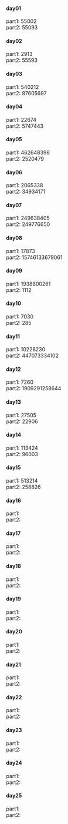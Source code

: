 #### day01
part1: 55002    
part2: 55093    
#### day02
part1: 2913    
part2: 55593    
#### day03
part1: 540212    
part2: 87605697    
#### day04
part1: 22674    
part2: 5747443    
#### day05
part1: 462648396       
part2: 2520479    
#### day06
part1: 2065338    
part2: 34934171    
#### day07
part1: 249638405    
part2: 249776650     
#### day08
part1: 17873    
part2: 15746133679061    
#### day09
part1: 1938800261     
part2: 1112         
#### day10
part1: 7030          
part2: 285     
#### day11
part1: 10228230      
part2: 447073334102          
#### day12
part1: 7260     
part2: 1909291258644     
#### day13
part1: 27505         
part2: 22906     
#### day14
part1: 113424      
part2: 96003         
#### day15
part1: 513214     
part2: 258826    
#### day16
part1:      
part2:     
#### day17
part1:      
part2:     
#### day18
part1:      
part2:     
#### day19
part1:      
part2:     
#### day20
part1:      
part2:     
#### day21
part1:      
part2:     
#### day22
part1:      
part2:     
#### day23
part1:      
part2:     
#### day24
part1:      
part2:     
#### day25
part1:      
part2:     
